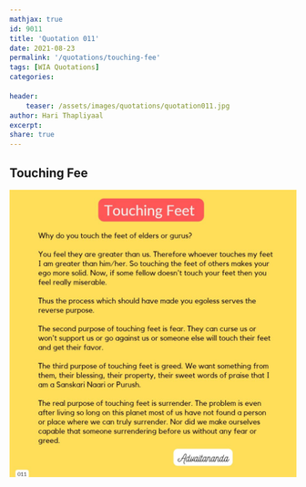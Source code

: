 ```yaml
---
mathjax: true
id: 9011
title: 'Quotation 011'
date: 2021-08-23
permalink: '/quotations/touching-fee'
tags: [WIA Quotations] 
categories: 

header:
    teaser: /assets/images/quotations/quotation011.jpg
author: Hari Thapliyaal 
excerpt:
share: true 
---
```


## Touching Fee

![Touching Fee](/assets/images/quotations/quotation011.jpg)
